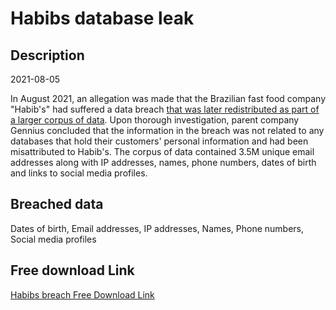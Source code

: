 # Habibs database leak

## Description

2021-08-05

In August 2021, an allegation was made that the Brazilian fast food company &quot;Habib's&quot; had suffered a data breach <a href="https://cybernews.com/security/billions-passwords-credentials-leaked-mother-of-all-breaches/" target="_blank" rel="noopener">that was later redistributed as part of a larger corpus of data</a>. Upon thorough investigation, parent company Gennius concluded that the information in the breach was not related to any databases that hold their customers' personal information and had been misattributed to Habib's. The corpus of data contained 3.5M unique email addresses along with IP addresses, names, phone numbers, dates of birth and links to social media profiles.

## Breached data

Dates of birth, Email addresses, IP addresses, Names, Phone numbers, Social media profiles

## Free download Link

[Habibs breach Free Download Link](https://tinyurl.com/2b2k277t)